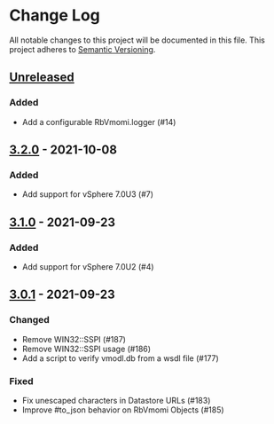 # Change Log
All notable changes to this project will be documented in this file.
This project adheres to [Semantic Versioning](http://semver.org/).

## [Unreleased]
### Added
- Add a configurable RbVmomi.logger (#14)

## [3.2.0] - 2021-10-08
### Added
- Add support for vSphere 7.0U3 (#7)

## [3.1.0] - 2021-09-23
### Added
- Add support for vSphere 7.0U2 (#4)

## [3.0.1] - 2021-09-23
### Changed
- Remove WIN32::SSPI (#187)
- Remove WIN32::SSPI usage (#186)
- Add a script to verify vmodl.db from a wsdl file (#177)

### Fixed
- Fix unescaped characters in Datastore URLs (#183)
- Improve #to_json behavior on RbVmomi Objects (#185)

[Unreleased]: https://github.com/ManageIQ/rbvmomi2/compare/v3.2.0...HEAD
[3.2.0]: https://github.com/ManageIQ/rbvmomi2/compare/v3.1.0...v3.2.0
[3.1.0]: https://github.com/ManageIQ/rbvmomi2/compare/v3.0.1...v3.1.0
[3.0.1]: https://github.com/ManageIQ/rbvmomi2/compare/v3.0.0-1...v3.0.1
